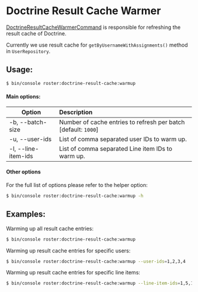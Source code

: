 # Doctrine Result Cache Warmer

[DoctrineResultCacheWarmerCommand](../../src/Command/Cache/DoctrineResultCacheWarmerCommand.php) is responsible for refreshing the result cache of Doctrine.

Currently we use result cache for `getByUsernameWithAssignments()` method in `UserRepository`.

## Usage:
```bash
$ bin/console roster:doctrine-result-cache:warmup
```
#### Main options:

| Option | Description |
| ------------- |:-------------|
| -b, --batch-size | Number of cache entries to refresh per batch [default: `1000`] |
| -u, --user-ids | List of comma separated user IDs to warm up. |
| -l, --line-item-ids | List of comma separated Line item IDs to warm up. |

#### Other options

For the full list of options please refer to the helper option:
```bash
$ bin/console roster:doctrine-result-cache:warmup -h
```

## Examples:

Warming up all result cache entries:

```bash
$ bin/console roster:doctrine-result-cache:warmup
```

Warming up result cache entries for specific users:
```bash
$ bin/console roster:doctrine-result-cache:warmup --user-ids=1,2,3,4
```

Warming up result cache entries for specific line items:
```bash
$ bin/console roster:doctrine-result-cache:warmup --line-item-ids=1,5,10
```
